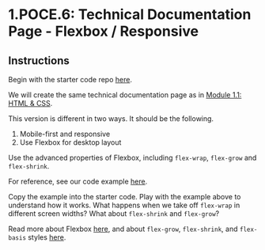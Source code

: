 # 1.POCE.6: Technical Documentation Page - Flexbox / Responsive

## Instructions

Begin with the starter code repo [here](https://github.com/rocketacademy/base-css-bootcamp).

We will create the same technical documentation page as in [Module 1.1: HTML & CSS](../1.1-html-and-css/#html-css-exercise-technical-documentation-page).

This version is different in two ways. It should be the following.

1. Mobile-first and responsive
2. Use Flexbox for desktop layout

Use the advanced properties of Flexbox, including `flex-wrap`, `flex-grow` and `flex-shrink`.

For reference, see our code example [here](https://codepen.io/awongh-sandwich/pen/XWjvrQJ).

Copy the example into the starter code. Play with the example above to understand how it works. What happens when we take off `flex-wrap` in different screen widths? What about `flex-shrink` and `flex-grow`?

Read more about Flexbox [here](https://css-tricks.com/snippets/css/a-guide-to-flexbox/), and about `flex-grow`, `flex-shrink`, and `flex-basis` styles [here](https://css-tricks.com/understanding-flex-grow-flex-shrink-and-flex-basis/).

